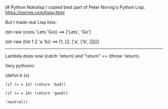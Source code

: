 [# Python Nokolisp
I copied best part of Peter Norvig's Python Lisp. https://norvig.com/lispy.html

But I made real Lisp lists:

(str-raw (cons 'Lets 'Go)) ==> ['Lets', 'Go']

(str-raw (list 1 2 'a 'b)) ==> [1, [2, ['a', ['b', []]]]]

-----
Lambda does now (catch 'return) and "return" == (throw 'return).

Very pythonic:

(defun k (x)

    (if (= x 13) (return 'bad))

    (if (= x 14) (return 'good))
    
    'neutral))
     
